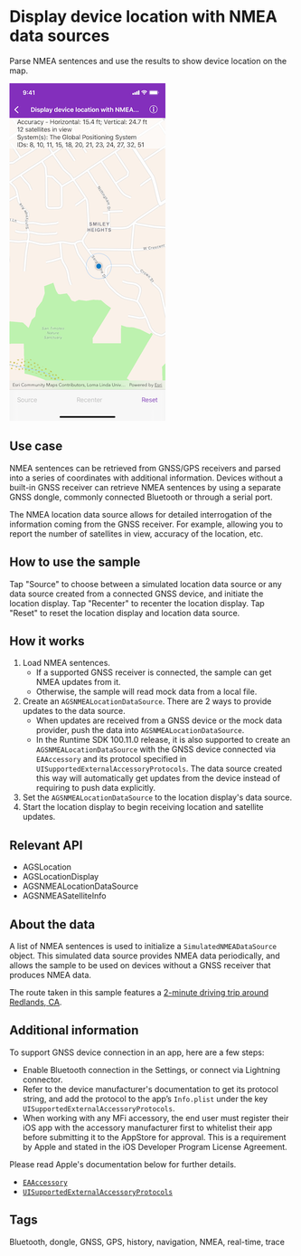 # Display device location with NMEA data sources

Parse NMEA sentences and use the results to show device location on the map.

![Image of Display device location with NMEA data sources](display-device-location-with-NMEA-data-sources.png)

## Use case

NMEA sentences can be retrieved from GNSS/GPS receivers and parsed into a series of coordinates with additional information. Devices without a built-in GNSS receiver can retrieve NMEA sentences by using a separate GNSS dongle, commonly connected Bluetooth or through a serial port.

The NMEA location data source allows for detailed interrogation of the information coming from the GNSS receiver. For example, allowing you to report the number of satellites in view, accuracy of the location, etc.

## How to use the sample

Tap "Source" to choose between a simulated location data source or any data source created from a connected GNSS device, and initiate the location display. Tap "Recenter" to recenter the location display. Tap "Reset" to reset the location display and location data source.

## How it works

1. Load NMEA sentences.
    * If a supported GNSS receiver is connected, the sample can get NMEA updates from it.
    * Otherwise, the sample will read mock data from a local file.
2. Create an `AGSNMEALocationDataSource`. There are 2 ways to provide updates to the data source.
    * When updates are received from a GNSS device or the mock data provider, push the data into `AGSNMEALocationDataSource`.
    * In the Runtime SDK 100.11.0 release, it is also supported to create an `AGSNMEALocationDataSource` with the GNSS device connected via `EAAccessory` and its protocol specified in `UISupportedExternalAccessoryProtocols`. The data source created this way will automatically get updates from the device instead of requiring to push data explicitly.
3. Set the `AGSNMEALocationDataSource` to the location display's data source.
4. Start the location display to begin receiving location and satellite updates.

## Relevant API

* AGSLocation
* AGSLocationDisplay
* AGSNMEALocationDataSource
* AGSNMEASatelliteInfo

## About the data

A list of NMEA sentences is used to initialize a `SimulatedNMEADataSource` object. This simulated data source provides NMEA data periodically, and allows the sample to be used on devices without a GNSS receiver that produces NMEA data.

The route taken in this sample features a [2-minute driving trip around Redlands, CA](https://arcgis.com/home/item.html?id=d5bad9f4fee9483791e405880fb466da).

## Additional information

To support GNSS device connection in an app, here are a few steps:

* Enable Bluetooth connection in the Settings, or connect via Lightning connector.
* Refer to the device manufacturer's documentation to get its protocol string, and add the protocol to the app’s `Info.plist` under the key `UISupportedExternalAccessoryProtocols`.
* When working with any MFi accessory, the end user must register their iOS app with the accessory manufacturer first to whitelist their app before submitting it to the AppStore for approval. This is a requirement by Apple and stated in the iOS Developer Program License Agreement.

Please read Apple's documentation below for further details.

* [`EAAccessory`](https://developer.apple.com/documentation/externalaccessory)
* [`UISupportedExternalAccessoryProtocols`](https://developer.apple.com/documentation/bundleresources/information_property_list/uisupportedexternalaccessoryprotocols)

## Tags

Bluetooth, dongle, GNSS, GPS, history, navigation, NMEA, real-time, trace

